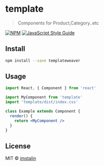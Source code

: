 # template

> Components for Product,Category..etc

[![NPM](https://img.shields.io/npm/v/template.svg)](https://www.npmjs.com/package/template) [![JavaScript Style Guide](https://img.shields.io/badge/code_style-standard-brightgreen.svg)](https://standardjs.com)

## Install

```bash
npm install --save templateweaver
```

## Usage

```jsx
import React, { Component } from 'react'

import MyComponent from 'template'
import 'template/dist/index.css'

class Example extends Component {
  render() {
    return <MyComponent />
  }
}
```

## License

MIT © [imstalin](https://github.com/imstalin)
